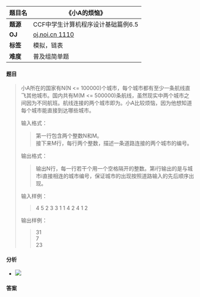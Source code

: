 |题目名|《小A的烦恼》|  
|---|---|  
|**题源**|CCF中学生计算机程序设计基础篇例6.5|  
|**OJ**|[oj.noi.cn 1110](http://oj.noi.cn/oj/#main/show/1110)|  
|**标签**|模拟，链表|  
|**难度**|普及组简单题|  

#### 题目  

> 小A所在的国家有N(N <= 100000)个城市，每个城市都有至少一条航线直飞其他城市。国内共有M(M <= 500000)条航线，虽然现实中两个城市之间因为不同航班。航线连接的两个城市即为。小A比较烦恼，因为他想知道每个城市能直接到达哪些城市。
> 
> 输入格式：  
>> 第一行包含两个整数N和M。  
>> 接下来M行，每行两个整数，描述一条道路连接的两个城市的编号。
>
> 输出格式：  
>> 输出N行，每一行若干个用一个空格隔开的整数。第i行输出的是与城市i直接相连的城市编号，保证城市的出现按照道路输入的先后顺序出现。  
>
> 输入样例：  
>> 4 5
>> 2 3
>> 3 1
>> 1 4
>> 2 4
>> 1 2
>> 
> 输出样例：  
>> 31  
>> 7  
>> 23  

#### 分析  
* ![](https://upload.wikimedia.org/wikipedia/commons/5/5b/6n-graf.svg)  

#### 答案  
